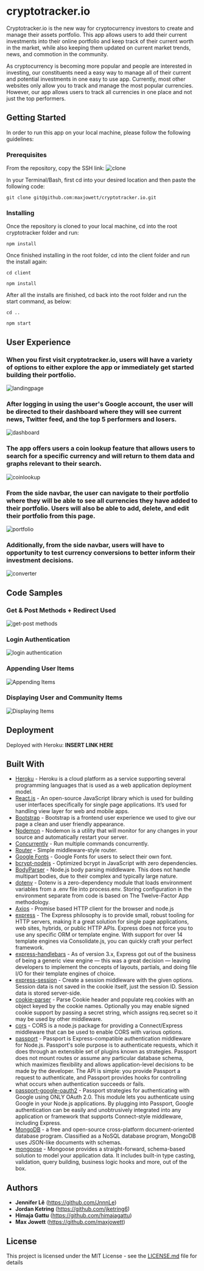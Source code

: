 # cryptotracker.io

Cryptotracker.io is the new way for cryptocurrency investors to create and manage their assets portfolio. This app allows users to add their current investments into their online portfolio and keep track of their current worth in the market, while also keeping them updated on current market trends, news, and commotion in the community.

As cryptocurrency is becoming more popular and people are interested in investing, our constituents need a easy way to manage all of their current and potential investments in one easy to use app. Currently, most other websites only allow you to track and manage the most popular currencies. However, our app allows users to track all currencies in one place and not just the top performers.


## Getting Started

In order to run this app on your local machine, please follow the following guidelines:

### Prerequisites

From the repository, copy the SSH link: ![clone](/imgs/clone.png)

In your Terminal/Bash, first cd into your desired location and then paste the following code:

`git clone git@github.com:maxjowett/cryptotracker.io.git`

### Installing

Once the repository is cloned to your local machine, cd into the root cryptotracker folder and run:

`npm install`

Once finished installing in the root folder, cd into the client folder and run the install again:

`cd client`

`npm install`

After all the installs are finished, cd back into the root folder and run the start command, as below:

`cd ..`

`npm start`

## User Experience

### When you first visit cryptotracker.io, users will have a variety of options to either explore the app or immediately get started building their portfolio. 

![landingpage](/imgs/landingpage.png)

### After logging in using the user's Google account, the user will be directed to their dashboard where they will see current news, Twitter feed, and the top 5 performers and losers.

![dashboard](/imgs/dashboard.png)

### The app offers users a coin lookup feature that allows users to search for a specific currency and will return to them data and graphs relevant to their search.

![coinlookup](/imgs/coinlookup.png)

### From the side navbar, the user can navigate to their portfolio where they will be able to see all currencies they have added to their portfolio. Users will also be able to add, delete, and edit their portfolio from this page.

![portfolio](/imgs/portfolio.png)

### Additionally, from the side navbar, users will have to opportunity to test currency conversions to better inform their investment decisions.

![converter](/imgs/converter.png)


## Code Samples

### Get & Post Methods + Redirect Used
![get-post methods](/public/assets/images/screenshots/Capture1.JPG)

### Login Authentication
![login authentication](/public/assets/images/screenshots/Capture2.JPG)

### Appending User Items
![Appending Items](/public/assets/images/screenshots/Capture3.JPG)

### Displaying User and Community Items
![Displaying Items](/public/assets/images/screenshots/Capture3.JPG)


## Deployment

Deployed with Heroku: **INSERT LINK HERE**


## Built With

* [Heroku](https://heroku.com/) - Heroku is a cloud platform as a service supporting several programming languages that is used as a web application deployment model.
* [React.js](https://reactjs.org/) - An open-source JavaScript library which is used for building user interfaces specifically for single page applications. It’s used for handling view layer for web and mobile apps. 
* [Bootstrap](https://bootstrapdocs.com/v4.0.0/) - Bootstrap is a frontend user experience we used to give our page a clean and user friendly appearance.
* [Nodemon](https://nodemon.io/) - Nodemon is a utility that will monitor for any changes in your source and automatically restart your server.
* [Concurrently](https://www.npmjs.com/package/concurrently) - Run multiple commands concurrently.
* [Router](https://www.npmjs.com/package/router) - Simple middleware-style router.
* [Google Fonts](https://fonts.google.com/) - Google Fonts for users to select their own font.
* [bcrypt-nodejs](https://www.npmjs.com/package/bcryptjs) - Optimized bcrypt in JavaScript with zero dependencies. 
* [BodyParser](https://www.npmjs.com/package/body-parser-json) - Node.js body parsing middleware. This does not handle multipart bodies, due to their complex and typically large nature. 
* [dotenv](https://www.npmjs.com/package/dotenv) - Dotenv is a zero-dependency module that loads environment variables from a .env file into process.env. Storing configuration in the environment separate from code is based on The Twelve-Factor App methodology.
* [Axios](https://www.npmjs.com/package/axios) - Promise based HTTP client for the browser and node.js
* [express](https://www.npmjs.com/package/express) - The Express philosophy is to provide small, robust tooling for HTTP servers, making it a great solution for single page applications, web sites, hybrids, or public HTTP APIs. Express does not force you to use any specific ORM or template engine. With support for over 14 template engines via Consolidate.js, you can quickly craft your perfect framework.
* [express-handlebars](https://www.npmjs.com/package/express-handlebars) - As of version 3.x, Express got out of the business of being a generic view engine — this was a great decision — leaving developers to implement the concepts of layouts, partials, and doing file I/O for their template engines of choice.
* [express-session](https://www.npmjs.com/package/express-session) - Create a session middleware with the given options. Session data is not saved in the cookie itself, just the session ID. Session data is stored server-side.
* [cookie-parser](https://github.com/expressjs/cookie-parser) - Parse Cookie header and populate req.cookies with an object keyed by the cookie names. Optionally you may enable signed cookie support by passing a secret string, which assigns req.secret so it may be used by other middleware.
* [cors](https://www.npmjs.com/package/cors) - CORS is a node.js package for providing a Connect/Express middleware that can be used to enable CORS with various options.
* [passport](https://www.npmjs.com/package/passport) - Passport is Express-compatible authentication middleware for Node.js. Passport's sole purpose is to authenticate requests, which it does through an extensible set of plugins known as strategies. Passport does not mount routes or assume any particular database schema, which maximizes flexibility and allows application-level decisions to be made by the developer. The API is simple: you provide Passport a request to authenticate, and Passport provides hooks for controlling what occurs when authentication succeeds or fails.
* [passport-google-oauth2](https://www.npmjs.com/package/passport-google-oauth2) - Passport strategies for authenticating with Google using ONLY OAuth 2.0. This module lets you authenticate using Google in your Node.js applications. By plugging into Passport, Google authentication can be easily and unobtrusively integrated into any application or framework that supports Connect-style middleware, including Express.
* [MongoDB](https://www.mongodb.com/) - a free and open-source cross-platform document-oriented database program. Classified as a NoSQL database program, MongoDB uses JSON-like documents with schemas.
* [mongoose](http://mongoosejs.com/) - Mongoose provides a straight-forward, schema-based solution to model your application data. It includes built-in type casting, validation, query building, business logic hooks and more, out of the box.



## Authors
* **Jennifer Lê** (https://github.com/JnnnLe)
* **Jordan Ketring** (https://github.com/jketring6)
* **Himaja Gattu** (https://github.com/himajagattu)
* **Max Jowett** (https://github.com/maxjowett)


## License

This project is licensed under the MIT License - see the [LICENSE.md](LICENSE.md) file for details
